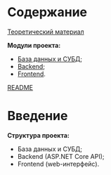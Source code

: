 # Содержание
[Теоретический материал](Теоретический%20материал.md)

**Модули проекта:**
- [База данных и СУБД](База%20данных%20и%20СУБД.md);
- [Backend](./Backend.md);
- [Frontend](./Frontend.md).

[README](../README.md)

# Введение
**Структура проекта:**
- База данных и СУБД;
- Backend (ASP.NET Core API);
- Frontend (web-интерфейс).
